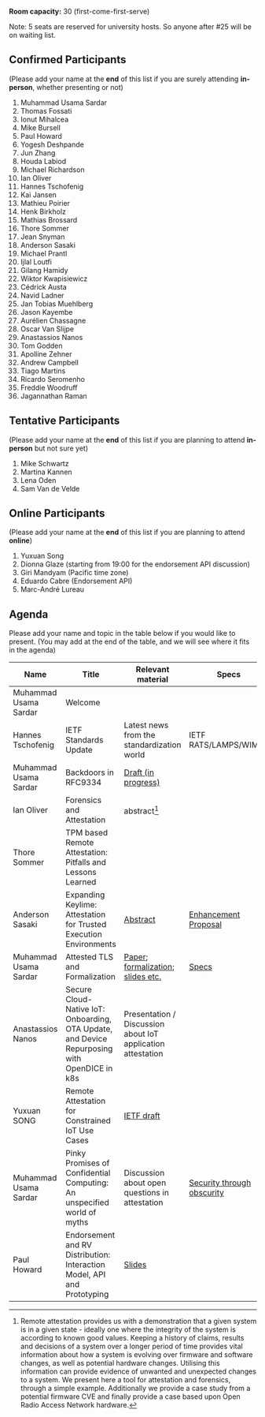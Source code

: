**Room capacity:** 30 (first-come-first-serve)

Note: 5 seats are reserved for university hosts. So anyone after #25 will be on waiting list.

## Confirmed Participants 
(Please add your name at the **end** of this list if you are surely attending **in-person**, whether presenting or not)
1. Muhammad Usama Sardar
2. Thomas Fossati
3. Ionut Mihalcea
4. Mike Bursell
5. Paul Howard
6. Yogesh Deshpande
7. Jun Zhang
8. Houda Labiod
9. Michael Richardson
10. Ian Oliver 
11. Hannes Tschofenig
12. Kai Jansen
13. Mathieu Poirier
14. Henk Birkholz
15. Mathias Brossard
16. Thore Sommer
17. Jean Snyman
18. Anderson Sasaki
19. Michael Prantl
20. Ijlal Loutfi
21. Gilang Hamidy
22. Wiktor Kwapisiewicz
23. Cédrick Austa
24. Navid Ladner
25. Jan Tobias Muehlberg
26. Jason Kayembe
27. Aurélien Chassagne
28. Oscar Van Slijpe
29. Anastassios Nanos
30. Tom Godden
31. Apolline Zehner
32. Andrew Campbell
33. Tiago Martins
34. Ricardo Seromenho
35. Freddie Woodruff
36. Jagannathan Raman


## Tentative Participants
(Please add your name at the **end** of this list if you are planning to attend **in-person** but not sure yet)
1. Mike Schwartz
2. Martina Kannen
3. Lena Oden
4. Sam Van de Velde
    
## Online Participants
(Please add your name at the **end** of this list if you are planning to attend **online**)
1. Yuxuan Song
2. Dionna Glaze (starting from 19:00 for the endorsement API discussion)
3. Giri Mandyam (Pacific time zone)
4. Eduardo Cabre (Endorsement API)
5. Marc-André Lureau

## Agenda
Please add your name and topic in the table below if you would like to present. (You may add at the end of the table, and we will see where it fits in the agenda)

| Name  | Title | Relevant material | Specs | Implementation | Duration (min) |
|--|--|--|--|--|--|
| Muhammad Usama Sardar | Welcome |  |  |  | 10 |
| Hannes Tschofenig | IETF Standards Update | Latest news from the standardization world  | IETF RATS/LAMPS/WIMSE |  | 30 |
| Muhammad Usama Sardar | Backdoors in RFC9334 | [Draft (in progress)](https://muhammad-usama-sardar.github.io/rats-unprotected-evidence/draft-usama-rats-unprotected-evidence.html) |  |  | 10 |
| Ian Oliver | Forensics and Attestation | abstract[^1] |  |  | 30 + live demo |
| Thore Sommer | TPM based Remote Attestation: Pitfalls and Lessons Learned |  |  | [Keylime](https://keylime.dev) | 15 |
| Anderson Sasaki | Expanding Keylime: Attestation for Trusted Execution Environments | [Abstract](https://github.com/ansasaki/fosdem2025-talk-proposal) | [Enhancement Proposal](https://github.com/keylime/enhancements/pull/108) | [Changes to coconut-svsm](https://github.com/coconut-svsm/svsm/pull/528) | 20 |
| Muhammad Usama Sardar | Attested TLS and Formalization | [Paper](https://www.researchgate.net/publication/385384309_Towards_Validation_of_TLS_13_Formal_Model_and_Vulnerabilities_in_Intel's_RA-TLS_Protocol); [formalization](https://github.com/CCC-Attestation/formal-spec-TEE); [slides etc.](https://github.com/CCC-Attestation/formal-spec-KBS) | [Specs](https://datatracker.ietf.org/doc/draft-fossati-tls-attestation/) | [Implementation](https://github.com/ccc-attestation/attested-tls-poc) | 30 |
| Anastassios Nanos | Secure Cloud-Native IoT: Onboarding, OTA Update, and Device Repurposing with OpenDICE in k8s | Presentation / Discussion about IoT application attestation |  |  | 20 |
| Yuxuan SONG | Remote Attestation for Constrained IoT Use Cases | [IETF draft](https://datatracker.ietf.org/doc/draft-song-lake-ra/) | | [Attester(DotBot running on nRF5340)](https://github.com/ysong02/DotBot-firmware/blob/only-attestation-Nov/projects/03app_dotbot/03app_dotbot.c) , [Relying Party](https://github.com/ysong02/PyDotBot/tree/demo-remote-attestation), [Verifier](https://github.com/ysong02/dotbot-authority/tree/attestation-demo-video) | 15 |
| Muhammad Usama Sardar | Pinky Promises of Confidential Computing: An unspecified world of myths | Discussion about open questions in attestation | [Security through obscurity](https://en.wikipedia.org/wiki/Security_through_obscurity) |  | 20 |
| Paul Howard | Endorsement and RV Distribution: Interaction Model, API and Prototyping | [Slides](https://github.com/CCC-Attestation/meetings/blob/main/materials/PaulHoward_EndorsementDistribution_Sept2024.pdf) |  | [Veraison](https://github.com/veraison/services) | 20 |



[^1]: Remote attestation provides us with a demonstration that a given system is in a given state - ideally one where the integrity of the system is according to known good values.
Keeping a history of claims, results and decisions of a system over a longer period of time provides vital information about how a system is evolving over firmware and software changes, as well as potential hardware changes. Utilising this information can provide evidence of unwanted and unexpected changes to a system.
We present here a tool for attestation and forensics, through a simple example. Additionally we provide a case study from a potential firmware CVE and finally provide a case based upon Open Radio Access Network hardware.
